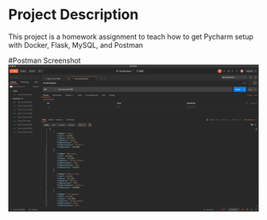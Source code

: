 # Project Description
This project is a homework assignment to teach how to get Pycharm setup with Docker, Flask, MySQL, and Postman

#Postman Screenshot
![postman request output](screenshots/postman.png)